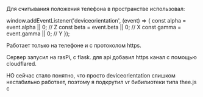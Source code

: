 Для считывания положения телефона в пространстве использовал:

window.addEventListener('deviceorientation', (event) => {
    const alpha = event.alpha || 0; // Z
    const beta = event.beta || 0;   // X
    const gamma = event.gamma || 0; // Y
});

Работает только на телефоне и с протоколом https.

Сервер запусил на rasPi, с flask. для api добавил https канал с помощью cloudflared.


НО сейчас стало понятно, что просто deviceorientation слишком нестабильно работает, поэтому я подкрутил vr бибилиотеки типа thee.js с 
